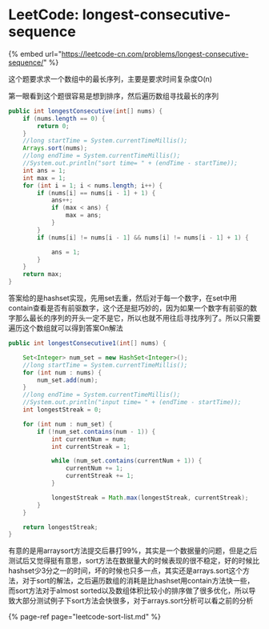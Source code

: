 # LeetCode: longest-consecutive-sequence

{% embed url="https://leetcode-cn.com/problems/longest-consecutive-sequence/" %}

这个题要求求一个数组中的最长序列，主要是要求时间复杂度O\(n\)

第一眼看到这个题很容易是想到排序，然后遍历数组寻找最长的序列

```java
public int longestConsecutive(int[] nums) {
    if (nums.length == 0) {
        return 0;
    }
    //long startTime = System.currentTimeMillis();
    Arrays.sort(nums);
    //long endTime = System.currentTimeMillis();
    //System.out.println("sort time= " + (endTime - startTime));
    int ans = 1;
    int max = 1;
    for (int i = 1; i < nums.length; i++) {
        if (nums[i] == nums[i - 1] + 1) {
            ans++;
            if (max < ans) {
                max = ans;
            }
        }
        if (nums[i] != nums[i - 1] && nums[i] != nums[i - 1] + 1) {

            ans = 1;
        }
    }
    return max;
}
```

 答案给的是hashset实现，先用set去重，然后对于每一个数字，在set中用contain查看是否有前驱数字，这个还是挺巧妙的，因为如果一个数字有前驱的数字那么最长的序列的开头一定不是它，所以也就不用往后寻找序列了。所以只需要遍历这个数组就可以得到答案On解法

```java
public int longestConsecutive1(int[] nums) {

    Set<Integer> num_set = new HashSet<Integer>();
    //long startTime = System.currentTimeMillis();
    for (int num : nums) {
        num_set.add(num);
    }
    //long endTime = System.currentTimeMillis();
    //System.out.println("input time= " + (endTime - startTime));
    int longestStreak = 0;

    for (int num : num_set) {
        if (!num_set.contains(num - 1)) {
            int currentNum = num;
            int currentStreak = 1;

            while (num_set.contains(currentNum + 1)) {
                currentNum += 1;
                currentStreak += 1;
            }

            longestStreak = Math.max(longestStreak, currentStreak);
        }
    }

    return longestStreak;
}
```

 有意的是用arraysort方法提交后暴打99%，其实是一个数据量的问题，但是之后测试后又觉得挺有意思，sort方法在数据量大的时候表现的很不稳定，好的时候比hashset少3分之一的时间，坏的时候也只多一点，其实还是arrays.sort这个方法，对于sort的解法，之后遍历数组的消耗是比hashset用contain方法快一些，而sort方法对于almost sorted以及数组体积比较小的排序做了很多优化，所以导致大部分测试例子下sort方法会快很多，对于arrays.sort分析可以看之前的分析

{% page-ref page="leetcode-sort-list.md" %}



